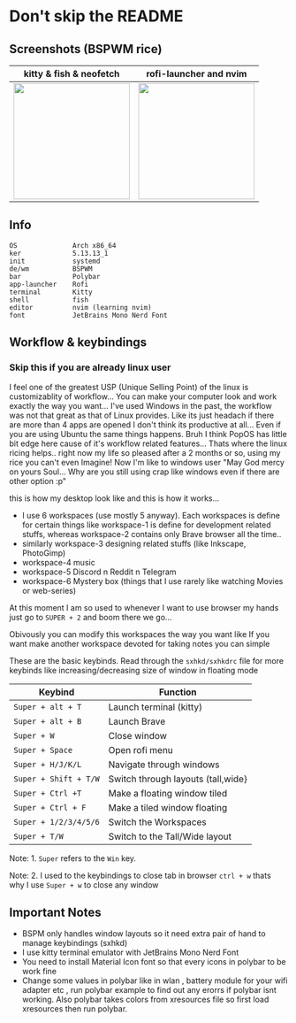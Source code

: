 # Don't skip the README
## Screenshots (BSPWM rice)
|kitty & fish & neofetch|rofi-launcher and nvim|
|-|-|
|<img height="210px" src="https://cdn.discordapp.com/attachments/846673042893832195/886930186757615656/unknown.png">|<img height="210px" src="https://cdn.discordapp.com/attachments/846673042893832195/887027701758722128/unknown.png">|

## Info 
```
OS              Arch x86_64
ker             5.13.13_1
init            systemd
de/wm           BSPWM
bar             Polybar
app-launcher    Rofi
terminal        Kitty
shell           fish
editor          nvim (learning nvim)
font            JetBrains Mono Nerd Font
```

## Workflow & keybindings
### Skip this if you are already linux user
I feel one of the greatest USP (Unique Selling Point) of the linux is customizablity of workflow... You can make your computer look and work exactly the way you want...
I've used Windows in the past, the workflow was not that great as that of Linux provides. Like its just headach if there are more than 4 apps are opened I don't think its productive at all... 
Even if you are using Ubuntu the same things happens. Bruh
I think PopOS has little bit edge here cause of it's workflow related features...
Thats where the linux ricing helps..
right now my life so pleased after a 2 months or so, using my rice you can't even Imagine! Now I'm like to windows user "May God mercy on yours Soul... Why are you still using crap like windows even if there are other option :p" 

this is how my desktop look like and this is how it works...
- I use 6 workspaces (use mostly 5 anyway). Each workspaces is define for certain things like workspace-1 is define for development related stuffs, whereas workspace-2 contains only Brave browser all the time..
- similarly workspace-3 designing related stuffs (like Inkscape, PhotoGimp)
- workspace-4 music
- workspace-5 Discord n Reddit n Telegram
- workspace-6 Mystery box (things that I use rarely like watching Movies or web-series)

At this moment I am so used to whenever I want to use browser my hands just go to `SUPER + 2` and boom there we go...

Obivously you can modify this workspaces the way you want like If you want make another workspace devoted for taking notes you can simple

These are the basic keybinds. Read through the `sxhkd/sxhkdrc` file for more keybinds like increasing/decreasing size of window in floating mode

|        Keybind           |                 Function                 |
| ------------------------ | ---------------------------------------- |
| `Super + alt + T`        | Launch terminal (kitty)                  |
| `Super + alt + B`        | Launch Brave                             |
| `Super + W`              | Close window                             |
| `Super + Space`          | Open rofi menu                           |
| `Super + H/J/K/L`        | Navigate through windows                 |
| `Super + Shift + T/W`    | Switch through layouts (tall,wide}       |
| `Super + Ctrl +T`        | Make a floating window tiled             |
| `Super + Ctrl + F`       | Make a tiled window floating             |
| `Super + 1/2/3/4/5/6`    | Switch the Workspaces                    |
| `Super + T/W`            | Switch to the Tall/Wide layout           |

Note: 1. `Super` refers to the `Win` key.

Note: 2. I used to the keybindings to close tab in browser `ctrl + w` thats why I use `Super + w` to close any window

## Important Notes
- BSPM only handles window layouts so it need extra pair of hand to manage keybindings (sxhkd)
- I use kitty terminal emulator with JetBrains Mono Nerd Font 
- You need to install Material Icon font so that every icons in polybar to be work fine
- Change some values in polybar like in wlan , battery module for your wifi adapter etc , run polybar example to find out any erorrs if polybar isnt working. Also polybar takes colors from xresources file so first load xresources then run polybar.
